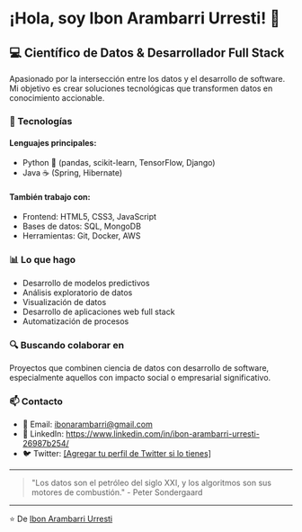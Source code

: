 # ¡Hola, soy Ibon Arambarri Urresti! 👋

## 💻 Científico de Datos & Desarrollador Full Stack

Apasionado por la intersección entre los datos y el desarrollo de software. Mi objetivo es crear soluciones tecnológicas que transformen datos en conocimiento accionable.

### 🚀 Tecnologías

#### Lenguajes principales:
- Python 🐍 (pandas, scikit-learn, TensorFlow, Django)
- Java ☕ (Spring, Hibernate)

#### También trabajo con:
- Frontend: HTML5, CSS3, JavaScript
- Bases de datos: SQL, MongoDB
- Herramientas: Git, Docker, AWS

### 📊 Lo que hago

- Desarrollo de modelos predictivos
- Análisis exploratorio de datos
- Visualización de datos
- Desarrollo de aplicaciones web full stack
- Automatización de procesos

### 🔍 Buscando colaborar en

Proyectos que combinen ciencia de datos con desarrollo de software, especialmente aquellos con impacto social o empresarial significativo.

### 📫 Contacto

- 📧 Email: ibonarambarri@gmail.com
- 🔗 LinkedIn: https://www.linkedin.com/in/ibon-arambarri-urresti-26987b254/
- 🐦 Twitter: [[Agregar tu perfil de Twitter si lo tienes]](https://www.linkedin.com/in/ibon-arambarri-urresti-26987b254/)

---

> "Los datos son el petróleo del siglo XXI, y los algoritmos son sus motores de combustión." - Peter Sondergaard

---

⭐️ De [Ibon Arambarri Urresti](https://github.com/[tu-usuario])
